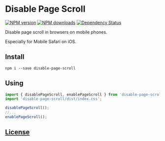 # Disable Page Scroll
[![NPM version](https://img.shields.io/npm/v/disable-page-scroll.svg?style=flat)](https://www.npmjs.com/package/disable-page-scroll)
[![NPM downloads](https://img.shields.io/npm/dm/disable-page-scroll.svg?style=flat)](https://www.npmjs.com/package/disable-page-scroll)
[![Dependency Status](https://img.shields.io/david/hcodes/disable-page-scroll.svg?style=flat)](https://david-dm.org/hcodes/disable-page-scroll)

Disable page scroll in browsers on mobile phones.

Especially for Mobile Safari on iOS.

## Install
```
npm i --save disable-page-scroll
```

## Using
```js
import { disablePageScroll, enablePageScroll } from 'disable-page-scroll';
import 'disable-page-scroll/dist/index.css';

disablePageScroll();
//...
enablePageScroll();
```

## [License](./LICENSE)
